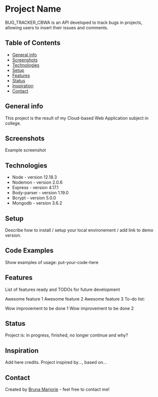# Project Name
BUG_TRACKER_CBWA is an API developed to track bugs in projects, allowing users to insert their issues and comments.

## Table of Contents
* [General info](#general-info)
* [Screenshots](#screenshots)
* [Technologies](#technologies)
* [Setup](#setup)
* [Features](#features)
* [Status](#status)
* [Inspiration](#inspiration)
* [Contact](#contact)

## General info
This project is the result of my Cloud-based Web Application subject in college. 

## Screenshots
Example screenshot

## Technologies
* Node - version 12.18.3
* Nodemon - version 2.0.6
* Express - version 4.17.1
* Body-parser - version 1.19.0
* Bcrypt - version 5.0.0
* Mongodb - version 3.6.2   

## Setup
Describe how to install / setup your local environement / add link to demo version.

## Code Examples
Show examples of usage: put-your-code-here

## Features
List of features ready and TODOs for future development

Awesome feature 1
Awesome feature 2
Awesome feature 3
To-do list:

Wow improvement to be done 1
Wow improvement to be done 2

## Status
Project is: in progress, finished, no longer continue and why?

## Inspiration
Add here credits. Project inspired by..., based on...

## Contact
Created by [Bruna Marjorie](https://github.com/BrunaMarjorie) - feel free to contact me!